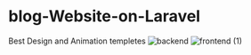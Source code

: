 # blog-Website-on-Laravel
Best Design and Animation templetes
![backend](https://github.com/Mohamedsharik180/blog-Website-on-Laravel/assets/116562978/288e6978-f497-4c94-bec8-0011b72a678a)
![frontend (1)](https://github.com/Mohamedsharik180/blog-Website-on-Laravel/assets/116562978/612a0f03-ed36-4ce3-8620-5544c656bee6)
